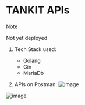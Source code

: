# TANKIT APIs

> [!NOTE]
> Not yet deployed 

1. Tech Stack used:
   * Golang
   * Gin
   * MariaDb


  1. APIs on Postman:
   ![image](https://github.com/MathildaShongwe15/ApiTankItRepo/assets/156072510/95f86dfe-d0b3-4871-ac25-fe59ce8cb2b6)

   ![image](https://github.com/MathildaShongwe15/ApiTankItRepo/assets/156072510/2d439bff-495f-4c67-8180-b2afd95f2a0b)


    
    
